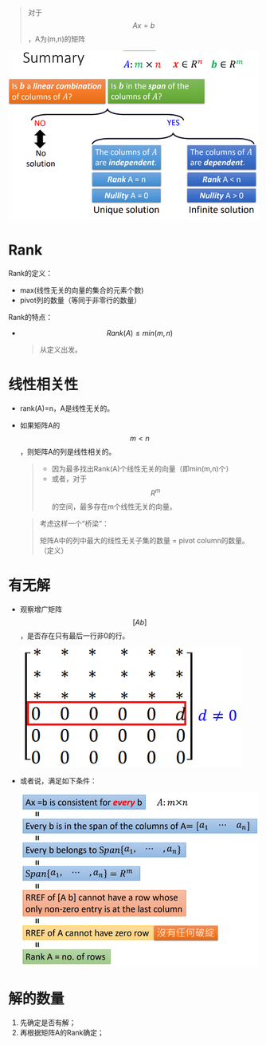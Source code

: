> 对于$$Ax=b$$，A为(m,n)的矩阵



![image-20220714201220412](%E6%80%BB%E7%BB%93.assets/image-20220714201220412.png)



# Rank

Rank的定义：

- max(线性无关的向量的集合的元素个数)
- pivot列的数量（等同于非零行的数量）



Rank的特点：

- $$Rank(A)\leq min(m,n)$$

  > 从定义出发。





# 线性相关性

- rank(A)=n，A是线性无关的。

- 如果矩阵A的$$m<n$$，则矩阵A的列是线性相关的。

  > - 因为最多找出Rank(A)个线性无关的向量（即min(m,n)个）
  > - 或者，对于$$R^m$$的空间，最多存在m个线性无关的向量。

  > 考虑这样一个“桥梁”：
  >
  > 矩阵A中的列中最大的线性无关子集的数量 =  pivot column的数量。（定义）



# 有无解

- 观察增广矩阵$$[Ab]$$，是否存在只有最后一行非0的行。

  ![image-20220810160524812](%E6%80%BB%E7%BB%93.assets/image-20220810160524812.png)

- 或者说，满足如下条件：

  ![image-20220810160652081](%E6%80%BB%E7%BB%93.assets/image-20220810160652081.png)

  



# 解的数量

1. 先确定是否有解；
2. 再根据矩阵A的Rank确定；
